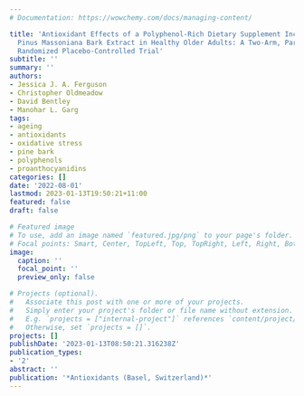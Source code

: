 ```yaml
---
# Documentation: https://wowchemy.com/docs/managing-content/

title: 'Antioxidant Effects of a Polyphenol-Rich Dietary Supplement Incorporating
  Pinus Massoniana Bark Extract in Healthy Older Adults: A Two-Arm, Parallel Group,
  Randomized Placebo-Controlled Trial'
subtitle: ''
summary: ''
authors:
- Jessica J. A. Ferguson
- Christopher Oldmeadow
- David Bentley
- Manohar L. Garg
tags:
- ageing
- antioxidants
- oxidative stress
- pine bark
- polyphenols
- proanthocyanidins
categories: []
date: '2022-08-01'
lastmod: 2023-01-13T19:50:21+11:00
featured: false
draft: false

# Featured image
# To use, add an image named `featured.jpg/png` to your page's folder.
# Focal points: Smart, Center, TopLeft, Top, TopRight, Left, Right, BottomLeft, Bottom, BottomRight.
image:
  caption: ''
  focal_point: ''
  preview_only: false

# Projects (optional).
#   Associate this post with one or more of your projects.
#   Simply enter your project's folder or file name without extension.
#   E.g. `projects = ["internal-project"]` references `content/project/deep-learning/index.md`.
#   Otherwise, set `projects = []`.
projects: []
publishDate: '2023-01-13T08:50:21.316238Z'
publication_types:
- '2'
abstract: ''
publication: '*Antioxidants (Basel, Switzerland)*'
---
```

